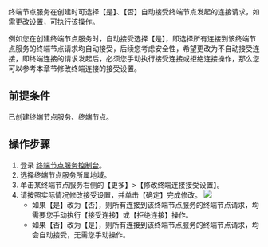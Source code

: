 终端节点服务在创建时可选择【是】、【否】自动接受终端节点发起的连接请求，如需更改设置，可执行该操作。

例如您在创建终端节点服务时，自动接受选择【是】，即选择所有连接到该终端节点服务的终端节点请求均自动接受，后续您考虑安全性，希望更改为不自动接受连接，即终端连接的请求发起后，必须您手动执行接受连接或拒绝连接操作，那么您可以参考本章节修改终端连接的接受设置。
 
## 前提条件
已创建终端节点服务、终端节点。

## 操作步骤
1. 登录 [终端节点服务控制台](https://console.cloud.tencent.com/vpc/vpcesvc?rid=1)。
2. 选择终端节点服务所属地域。
3. 单击某终端节点服务右侧的【更多】>【修改终端连接接受设置】。
4. 请按照实际情况修改接受设置，并单击【确定】完成修改。
	![](https://main.qcloudimg.com/raw/6c887e8ebd846b3e66c6e0dfbeef887e.png)
	 + 如果【是】改为【否】，则所有连接到该终端节点服务的终端节点请求，均需要您手动执行【接受连接】或【拒绝连接】操作。
	 + 如果【否】改为【是】，则所有连接到该终端节点服务的终端节点请求，均会自动接受，无需您手动操作。
